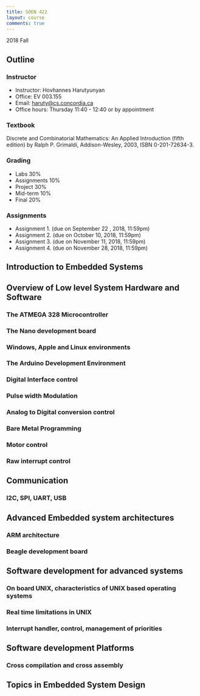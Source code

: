 ```yaml
---
title: SOEN 422
layout: course
comments: true
---
```


2018 Fall

<!--more-->

## Outline

### Instructor
* Instructor: Hovhannes Harutyunyan
* Office: EV 003.155
* Email: haruty@cs.concordia.ca
* Office hours: Thursday 11:40 - 12:40 or by appointment

### Textbook
Discrete and Combinatorial Mathematics: An Applied Introduction (fifth edition) by Ralph P. Grimaldi, Addison-Wesley, 2003, ISBN 0-201-72634-3.

### Grading
* Labs				30%
* Assignments		10%
* Project			30%		 								
* Mid-term          10% 
* Final     		20%


### Assignments
* Assignment 1. (due on September 22 , 2018, 11:59pm)
* Assignment 2. (due on October 10, 2018, 11:59pm)
* Assignment 3. (due on November 11, 2018, 11:59pm)
* Assignment 4. (due on November 28, 2018, 11:59pm) 

## Introduction to Embedded Systems

## Overview of Low level System Hardware and Software

### The ATMEGA 328 Microcontroller

### The Nano development board

### Windows, Apple and Linux environments

### The Arduino Development Environment

### Digital Interface control

### Pulse width Modulation

### Analog to Digital conversion control

### Bare Metal Programming

### Motor control

### Raw interrupt control

## Communication

### I2C, SPI, UART, USB

## Advanced Embedded system architectures

### ARM architecture

### Beagle development board

## Software development for advanced systems

### On board UNIX, characteristics of UNIX based operating systems

### Real time limitations in UNIX

### Interrupt handler, control, management of priorities

## Software development Platforms

### Cross compilation and cross assembly

## Topics in Embedded System Design
